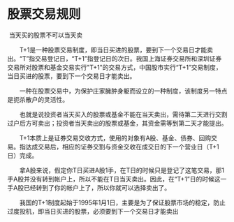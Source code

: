 # 股票交易规则

​	当天买的股票不可以当天卖

　　T+1是一种股票交易制度，即当日买进的股票，要到下一个交易日才能卖出。“T”指交易登记日，“T+1”指登记日的次日。我国上海证券交易所和深圳证券交易所对股票和基金交易实行"T+1"的交易方式，中国股市实行“T+1”交易制度，当日买进的股票，要到下一个交易日才能卖出。

　　一种在股票交易中，为保护庄家臃肿身躯而设立的一种制度，该制度另一特点是扼杀散户的灵活性。

　　也就是说投资者当天买入的股票或基金不能在当天卖出，需待第二天进行交割过户后方可卖出；投资者当天卖出的股票或基金，其资金需等到第二天才能提出。

　　T+1本质上是证券交易交收方式，使用的对象有A股、基金、债券、回购交易。指达成交易后，相应的证券交割与资金交收在成交日的下一个营业日（T+1日）完成。

　　拿A股来说，假定你T日买进A股1手，在T日的时候只是登记了这笔交易，那1手A股并没有转到帐户上，所以不能在T日当天卖出。因此，在“T+1”日的时候这一手A股已经转到了你的帐户上了，所以你就可以选择卖出了。

　　我国的T+1制度起始于1995年1月1日，主要是为了保证股票市场的稳定，防止过度投机，即当日买进的股票，必须要到下一个交易日才能卖出